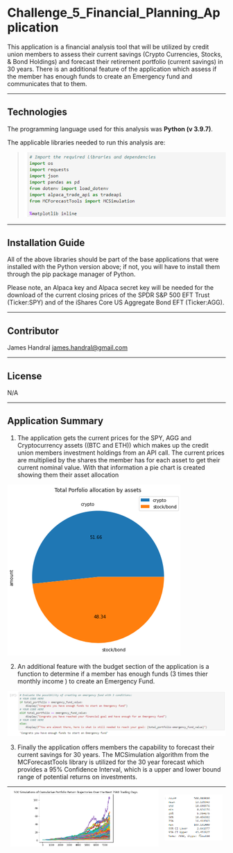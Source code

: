 # Challenge_5_Financial_Planning_Application
This application is a financial analysis tool that will be utilized by credit union members to assess their current savings (Crypto Currencies, Stocks, & Bond Holdings) and forecast their retirement portfolio (current savings) in 30 years. There is an additional feature of the application which assess if the member has enough funds to create an Emergency fund and communicates that to them.

---
## Technologies
The programming language used for this analysis was **Python (v 3.9.7)**.

The applicable libraries needed to run this analysis are:
>![<required_Libraries>](./Images/Imports.png)

---
## Installation Guide
All of the above libraries should be part of the base applications that were installed with the Python version above; if not, you will have to install them through the pip package manager of Python.

Please note, an Alpaca key and Alpaca secret key will be needed for the download of the current closing prices of the SPDR S&P 500 EFT Trust (Ticker:SPY) and of the iShares Core US Aggregate Bond EFT (Ticker:AGG). 

---
## Contributor

James Handral
james.handral@gmail.com

---
## License

N/A

---
## Application Summary

1) The application gets the current prices for the SPY, AGG and Cryptocurrency assets ((BTC and ETH)) which makes up the credit union members investment holdings from an API call. The current prices are multiplied by the shares the member has for each asset to get their current nominal value. With that information a pie chart is created showing them their asset allocation

![<asset_allocation>](./Images/pie_chart.png)

2) An additional feature with the budget section of the application is a function to determine if a member has enough funds (3 times thier monthly income ) to create an Emergency Fund. 

![<emergency_fund>](./Images/emergency_fund.png)

3) Finally the application offers members the capability to forecast their current savings for 30 years. The MCSimulation algorithm from the MCForecastTools library is utilized for the 30 year forecast which provides a 95% Confidence Interval, which is a upper and lower bound range of potential returns on investments. 

![<MC_Simulation_Forecast>](./Images/mcsimulation.png)|![<MC_Simulation_30yr_statistic>](./Images/30yr_statistic.png)
-|-


